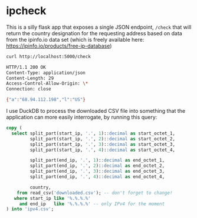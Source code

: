 ipcheck
=======

This is a silly flask app that exposes a single JSON endpoint,
`/check` that will return the country designation for the
requesting address based on data from the ipinfo.io data set
(which is freely available here:
 https://ipinfo.io/products/free-ip-database)

```sh
curl http://localhost:5000/check

HTTP/1.1 200 OK
Content-Type: application/json
Content-Length: 29
Access-Control-Allow-Origin: \*
Connection: close

{"a":"68.94.112.198","l":"US"}
```

I use DuckDB to process the downloaded CSV file into something
that the application can more easily interrogate, by running this
query:

```sql
copy (
  select split_part(start_ip, '.', 1)::decimal as start_octet_1,
         split_part(start_ip, '.', 2)::decimal as start_octet_2,
         split_part(start_ip, '.', 3)::decimal as start_octet_3,
         split_part(start_ip, '.', 4)::decimal as start_octet_4,

         split_part(end_ip, '.', 1)::decimal as end_octet_1,
         split_part(end_ip, '.', 2)::decimal as end_octet_2,
         split_part(end_ip, '.', 3)::decimal as end_octet_3,
         split_part(end_ip, '.', 4)::decimal as end_octet_4,

         country,
    from read_csv('downloaded.csv'); -- don't forget to change!
   where start_ip like '%.%.%.%'
     and end_ip   like '%.%.%.%' -- only IPv4 for the moment
) into 'ipv4.csv';
```
